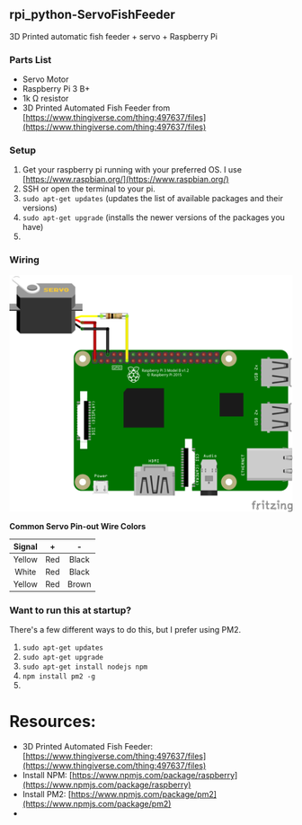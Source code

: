 ## rpi_python-ServoFishFeeder
3D Printed automatic fish feeder  + servo + Raspberry Pi

### Parts List

 - Servo Motor
 - Raspberry Pi 3 B+
 - 1k &ohm; resistor
 - 3D Printed Automated Fish Feeder from [https://www.thingiverse.com/thing:497637/files](https://www.thingiverse.com/thing:497637/files)
 
 

### Setup
1. Get your raspberry pi running with your preferred OS.  I use [https://www.raspbian.org/](https://www.raspbian.org/)
2. SSH or open the terminal to your pi.
3. `sudo apt-get updates` (updates the list of available packages and their versions)
4. `sudo apt-get upgrade` (installs the newer versions of the packages you have)
5. 

### Wiring
![raspberry pi wiring](/images/rpi_fish_feeder_bb.png)

**Common Servo Pin-out Wire Colors**

| Signal | + | - |
| :---: | :---: | :---: |
| Yellow | Red | Black |
| White| Red | Black |
| Yellow | Red | Brown |


### Want to run this at startup?
There's a few different ways to do this, but I prefer using PM2.
1. `sudo apt-get updates` 
2. `sudo apt-get upgrade`
3. `sudo apt-get install nodejs npm`
4. `npm install pm2 -g`
5. 




# Resources:

 

 - 3D Printed Automated Fish Feeder: [https://www.thingiverse.com/thing:497637/files](https://www.thingiverse.com/thing:497637/files)
 - Install NPM: [https://www.npmjs.com/package/raspberry](https://www.npmjs.com/package/raspberry)
 - Install PM2: [https://www.npmjs.com/package/pm2](https://www.npmjs.com/package/pm2)
 - 
<!--stackedit_data:
eyJoaXN0b3J5IjpbLTQ0MDY0NDQzNiwtMTk0OTgyNjQ2OCwzMT
YzMzc3MDQsLTExOTAxMDI5NjEsLTIxMDgxNzA4NDcsMjEyNTUz
OTM3OSwtNTI3NjM4MTk0LC0xMTU1Njk0OTE4LC04MjQ3OTk5ND
AsMzMyNDU1OTEsMTQ0Mzc5NTg1MiwtMTUzNjE5Mzk1NSwxMjQw
NTMzMjI0XX0=
-->